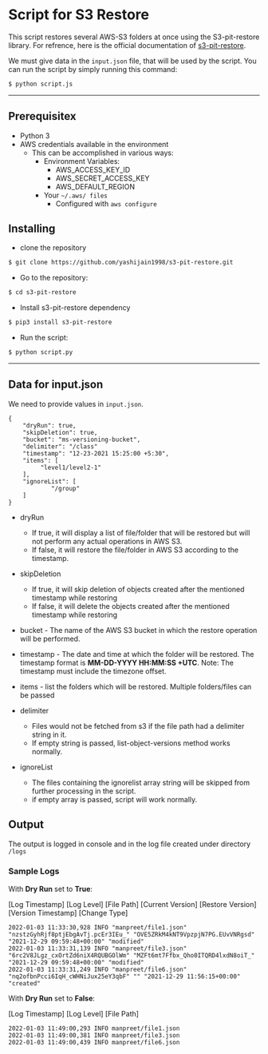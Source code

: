 # Script for S3 Restore
This script restores several AWS-S3 folders at once using the S3-pit-restore library.
For refrence, here is the official documentation of [s3-pit-restore](./script_README.md).

We must give data in the `input.json` file, that will be used by the script.
You can run the script by simply running this command:
```bash
$ python script.js
```
- - -

## Prerequisitex

  * Python 3
  * AWS credentials available in the environment
	* This can be accomplished in various ways:
		* Environment Variables:
			* AWS_ACCESS_KEY_ID
			* AWS_SECRET_ACCESS_KEY
			* AWS_DEFAULT_REGION
		* Your `~/.aws/ files`
			* Configured with `aws configure`

## Installing
- clone the repository
```bash
$ git clone https://github.com/yashijain1998/s3-pit-restore.git
```

- Go to the repository:
```bash
$ cd s3-pit-restore
```

- Install s3-pit-restore dependency
```bash
$ pip3 install s3-pit-restore
``` 

- Run the script:
```bash
$ python script.py
```
- - -

## Data for input.json
We need to provide values in `input.json`.

```
{
	"dryRun": true,
	"skipDeletion": true,
	"bucket": "ms-versioning-bucket",
	"delimiter": "/class"
	"timestamp": "12-23-2021 15:25:00 +5:30",
	"items": [
		 "level1/level2-1"
	],
	"ignoreList": [
			"/group"
	]
}
```

- dryRun 
  - If true, it will display a list of file/folder that will be restored but will not perform any actual operations in AWS S3.
  - If false, it will restore the file/folder in AWS S3 according to the timestamp.

- skipDeletion 
  - If true, it will skip deletion of objects created after the mentioned timestamp while restoring
  - If false, it will delete the objects created after the mentioned timestamp while restoring

- bucket - The name of the AWS S3 bucket in which the restore operation will be performed.

- timestamp - The date and time at which the folder will be restored. The timestamp format is **MM-DD-YYYY HH:MM:SS +UTC**. Note: The timestamp must include the timezone offset.

- items - list the folders which will be restored. Multiple folders/files can be passed

- delimiter
	- Files would not be fetched from s3 if the file path had a delimiter string in it.
	- If empty string is passed, list-object-versions method works normally.

- ignoreList
	- The files containing the ignorelist array string will be skipped from further processing in the script.
	- if empty array is passed, script will work normally.

## Output 
The output is logged in console and in the log file created under directory `/logs`

### Sample Logs

With **Dry Run** set to **True**: 

[Log Timestamp] [Log Level] [File Path] [Current Version] [Restore Version] [Version Timestamp] [Change Type]

```
2022-01-03 11:33:30,928 INFO "manpreet/file1.json" "nzstzGyhRjf8ptjEbgAvTj.pcEr3IEu_" "OVE5ZRkM4kNT9VpzpjN7PG.EUvVNRgsd" "2021-12-29 09:59:48+00:00" "modified" 
2022-01-03 11:33:31,139 INFO "manpreet/file3.json" "6rc2V8JLgz_cxOrtZd6niX4RQUBGOlWm" "MZFt6mt7Ffbx_Qho0ITQRD4lxdN8oiT_" "2021-12-29 09:59:48+00:00" "modified" 
2022-01-03 11:33:31,249 INFO "manpreet/file6.json" "nq2ofbnPcci6IqH_cWHNiJux25eY3qbF" "" "2021-12-29 11:56:15+00:00" "created" 
```

With **Dry Run** set to **False**: 

[Log Timestamp] [Log Level] [File Path]

```
2022-01-03 11:49:00,293 INFO manpreet/file1.json
2022-01-03 11:49:00,381 INFO manpreet/file3.json
2022-01-03 11:49:00,439 INFO manpreet/file6.json
```
